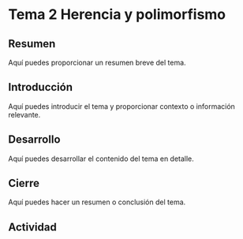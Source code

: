 # Tema 2 Herencia y polimorfismo

## Resumen

Aquí puedes proporcionar un resumen breve del tema.

## Introducción

Aquí puedes introducir el tema y proporcionar contexto o información relevante.

## Desarrollo

Aquí puedes desarrollar el contenido del tema en detalle.

## Cierre

Aquí puedes hacer un resumen o conclusión del tema.

## Actividad
